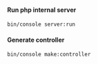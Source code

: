 #### Run php internal server
```
bin/console server:run
```
#### Generate controller
```
bin/console make:controller
```